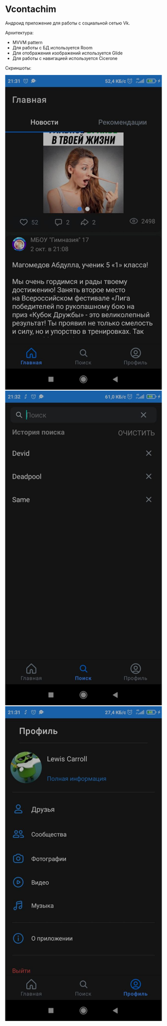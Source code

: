 # Vcontachim

Андроид приложение для работы с социальной сетью Vk.

Архитектура:
- MVVM pattern
- Для работы с БД используется Room
- Для отображения изображений используется Glide
- Для работы с навигацией используется Cicerone 

Скриншоты:

  ![Главная](app/screenshots/home.png)
  ![Главная](app/screenshots/search.png)
  ![Профиль](app/screenshots/profile.png)

